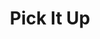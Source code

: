 ---
title: "Pick It Up"
name: "Pick It Up"
one_liner: "Environmental game to crowd source cleanup and educate over environmental preservation"
tech_stack: [
    "Android",
    "web",
    "socket.io",
    "google-maps",
    "microsoft-cognitive-services",
    "fullstack",
    "frontend",
    "backend",
]
tech: "Java, Android"
start_date: "2017-04-23"
hackathon: "EarthHack"
header_link: "https://devpost.com/software/pick-it-up"
github_link: "https://github.com/theCreedo/pick-it-up"
devpost_link: "https://devpost.com/software/pick-it-up"
youtube_embed_link:
image_link: "/images/pick-it-up-logo-374x222.png"
image_alt_txt: "Pick It Up Logo"
footer_image: ""
footer_image_alt_txt:
---